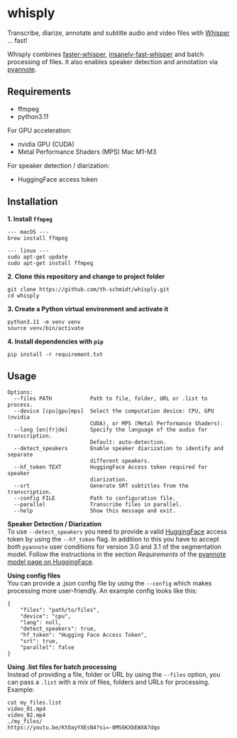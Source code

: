 # whisply
Transcribe, diarize, annotate and subtitle audio and video files with [Whisper](https://github.com/openai/whisper) ... fast!

Whisply combines [faster-whisper](https://github.com/SYSTRAN/faster-whisper), [insanely-fast-whisper](https://github.com/chenxwh/insanely-fast-whisper) and batch processing of files. It also enables speaker detection and annotation via [pyannote](https://github.com/pyannote/pyannote-audio).

## Requirements
- ffmpeg
- python3.11

For GPU acceleration:
- nvidia GPU (CUDA)
- Metal Performance Shaders (MPS) Mac M1-M3

For speaker detection / diarization:
- HuggingFace access token

## Installation
**1. Install `ffmpeg`**
```
--- macOS ---
brew install ffmpeg

--- linux ---
sudo apt-get update
sudo apt-get install ffmpeg
```
**2. Clone this repository and change to project folder**
```
git clone https://github.com/th-schmidt/whisply.git
cd whisply
```
**3. Create a Python virtual environment and activate it**
```
python3.11 -m venv venv
source venv/bin/activate
```
**4. Install dependencies with `pip`**
```
pip install -r requirement.txt
```

## Usage
```
Options:
  --files PATH            Path to file, folder, URL or .list to process.
  --device [cpu|gpu|mps]  Select the computation device: CPU, GPU (nvidia
                          CUDA), or MPS (Metal Performance Shaders).
  --lang [en|fr|de]       Specify the language of the audio for transcription.
                          Default: auto-detection.
  --detect_speakers       Enable speaker diarization to identify and separate
                          different speakers.
  --hf_token TEXT         HuggingFace Access token required for speaker
                          diarization.
  --srt                   Generate SRT subtitles from the transcription.
  --config FILE           Path to configuration file.
  --parallel              Transcribe files in parallel.
  --help                  Show this message and exit.
```
**Speaker Detection / Diarization**<br>
To use `--detect_speakers` you need to provide a valid [HuggingFace](https://huggingface.co) access token by using the `--hf_token` flag. In addition to this you have to accept *both* `pyannote` user conditions for version 3.0 and 3.1 of the segmentation model. Follow the instructions in the section *Requirements* of the [pyannote model page on HuggingFace](https://huggingface.co/pyannote/speaker-diarization-3.1).

**Using config files**<br>
You can provide a .json config file by using the `--config` which makes processing more user-friendly. An example config looks like this:
```
{
    "files": "path/to/files",
    "device": "cpu",
    "lang": null,
    "detect_speakers": true,
    "hf_token": "Hugging Face Access Token",
    "srt": true,
    "parallel": false
}
```
**Using .list files for batch processing**<br>
Instead of providing a file, folder or URL by using the `--files` option, you can pass a `.list` with a mix of files, folders and URLs for processing. Example:
```
cat my_files.list
video_01.mp4
video_02.mp4
./my_files/
https://youtu.be/KtOayYXEsN4?si=-0MS6KXbEWXA7dqo
```

